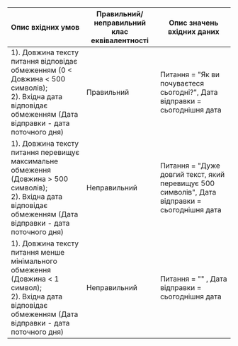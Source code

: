 | Опис вхідних умов                                                         | Правильний/неправильний клас еквівалентності | Опис значень вхідних даних                                  |
| ------------------------------------------------------------------------- | -------------------------------------------- | --------------------------------------------------------- |
|1). Довжина тексту питання відповідає обмеженням (0 < Довжина < 500 символів); <br> 2). Вхідна дата відповідає обмеженням (Дата відправки - дата поточного дня) <br> | Правильний  | Питання = "Як ви почуваєтеся сьогодні?", Дата відправки = сьогоднішня дата |
|1). Довжина тексту питання перевищує максимальне обмеження (Довжина > 500 символів); <br> 2). Вхідна дата відповідає обмеженням (Дата відправки - дата поточного дня) <br> | Неправильний                              | Питання = "Дуже довгий текст, який перевищує 500 символів", Дата відправки = сьогоднішня дата |
|1). Довжина тексту питання менше мінімального обмеження (Довжина < 1 символ); <br> 2). Вхідна дата відповідає обмеженням (Дата відправки - дата поточного дня) <br> | Неправильний                              | Питання = ""    , Дата відправки = сьогоднішня дата    |
